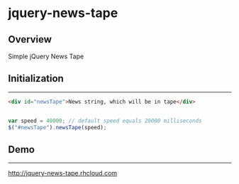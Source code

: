 # jquery-news-tape
## Overview
Simple jQuery News Tape
## Initialization
---
````html
<div id="newsTape">News string, which will be in tape</div>
````
````javascript

var speed = 40000; // default speed equals 20000 milliseconds
$("#newsTape").newsTape(speed);
````
## Demo
---
http://jquery-news-tape.rhcloud.com
